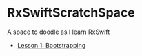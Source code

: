# RxSwiftScratchSpace
A space to doodle as I learn RxSwift

* [Lesson 1: Bootstrapping](lesson1_bootstrapping)
